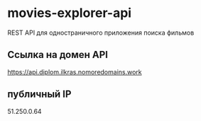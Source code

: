 # movies-explorer-api
REST API для одностраничного приложения поиска фильмов
## Ссылка на домен API
https://api.diplom.ilkras.nomoredomains.work
## публичный IP
51.250.0.64
